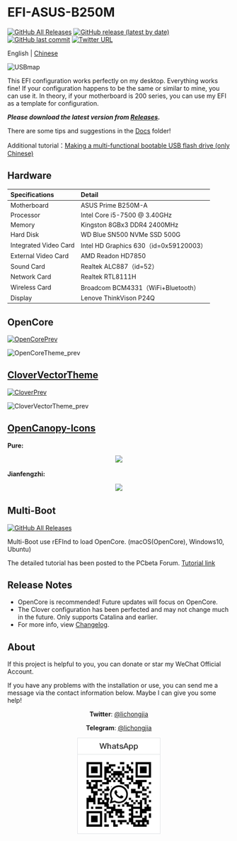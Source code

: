 EFI-ASUS-B250M
========

[![GitHub All Releases](https://img.shields.io/github/downloads/lichongjia/EFI-ASUS-B250M/total.svg?color=brightgreen)](https://github.com/lichongjia/EFI-ASUS-B250M/releases) [![GitHub release (latest by date)](https://img.shields.io/github/v/release/lichongjia/EFI-ASUS-B250M.svg)](https://github.com/lichongjia/EFI-ASUS-B250M/releases) [![GitHub last commit](https://img.shields.io/github/last-commit/lichongjia/EFI-ASUS-B250M.svg?color=red)](https://github.com/lichongjia/EFI-ASUS-B250M/commits/master) [![Twitter URL](https://img.shields.io/twitter/url.svg?color=red&label=Twitter&style=social&url=https%3A%2F%2Ftwitter.com%2Flichongjia)](https://twitter.com/lichongjia)

English | [Chinese](README.md)

<img title="USBmap" src="Docs/USBmap.png" alt="USBmap" data-align="center">

This EFI configuration works perfectly on my desktop. Everything works fine! If your configuration happens to be the same or similar to mine, you can use it. In theory, if your motherboard is 200 series, you can use my EFI as a template for configuration.

***Please download the latest version from [Releases](https://github.com/lichongjia/EFI-ASUS-B250M/releases).***

There are some tips and suggestions in the [Docs](Docs/) folder!

Additional tutorial：[Making a multi-functional bootable USB flash drive (only Chinese)](Docs/BootUSB.md)



## Hardware

| Specifications        | Detail                                 |
| :-------------------- | :------------------------------------- |
| Motherboard           | ASUS Prime B250M-A                     |
| Processor             | Intel Core i5-7500 @ 3.40GHz           |
| Memory                | Kingston 8GBx3 DDR4 2400MHz            |
| Hard Disk             | WD Blue SN500 NVMe SSD 500G            |
| Integrated Video Card | Intel HD Graphics 630（id=0x59120003） |
| External Video Card   | AMD Readon HD7850                      |
| Sound Card            | Realtek ALC887（id=52）                |
| Network Card          | Realtek RTL8111H                       |
| Wireless Card         | Broadcom BCM4331（WiFi+Bluetooth）     |
| Display               | Lenove ThinkVison P24Q                 |



## OpenCore

[![OpenCorePrev](https://img.shields.io/badge/OpenCore-Theme%20Link-9cf)](https://github.com/lichongjia/OpenCanopy-Icons)

<img title="OpenCoreTheme" src="Docs/img/OpenCoreTheme_prev.png" alt="OpenCoreTheme_prev" data-align="center">



## [CloverVectorTheme](https://github.com/lichongjia/CloverVectorTheme)

[![CloverPrev](https://img.shields.io/badge/Clover-Theme%20Link-9cf)](https://github.com/lichongjia/CloverVectorTheme)

<img title="CloverVectorTheme" src="Docs/img/CloverVectorTheme_prev.png" alt="CloverVectorTheme_prev" data-align="center">



## [OpenCanopy-Icons](https://github.com/lichongjia/OpenCanopy-Icons)
**Pure:**

<p style="text-align: center">
    <img src="./Docs/img/Pure_Icons_prev.png">
</p>


**Jianfengzhi:**

<p style="text-align: center">
    <img src="./Docs/img/Jianfengzhi_Icons_prev.png">
</p>



## Multi-Boot

[![GitHub All Releases](https://img.shields.io/badge/Tutorial%20Link-PCbeta-9cf.svg)](http://bbs.pcbeta.com/viewthread-1835917-1-1.html)

Multi-Boot use rEFInd to load OpenCore. (macOS(OpenCore), Windows10, Ubuntu)

The detailed tutorial has been posted to the PCbeta Forum. [Tutorial link](https://bbs.pcbeta.com/viewthread-1835917-1-1.html)



## Release Notes

* OpenCore is recommended! Future updates will focus on OpenCore.
* The Clover configuration has been perfected and may not change much in the future. Only supports Catalina and earlier. 
* For more info, view [Changelog](Changelog.md).



## About

If this project is helpful to you, you can donate or star my WeChat Official Account.

If you have any problems with the installation or use, you can send me a message via the contact information below. Maybe I can give you some help!



<div align="center">
  <p><b>Twitter</b>: <a href="https://twitter.com/lichongjia">@lichongjia</a></p>
  <p><b>Telegram</b>: <a href="https://t.me/lichongjia">@lichongjia</a></p>
  <img src="Docs/img/QRcode_WhatsApp.png">
</div>

